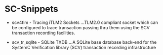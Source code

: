 SC-Snippets
===========

* scv4tlm - Tracing iTLM2 Sockets
...TLM2.0 compliant socket which can be configured to trace transaction passing thru them using the SCV transaction recording facilities.

* scv_tr_sqlite - SQLite TXDB
...A SQLite base database back-end for the SystemC Verification library (SCV) transaction recording infrastructure